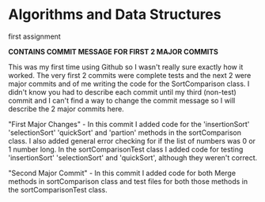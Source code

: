 # Algorithms and Data Structures
first assignment

**CONTAINS COMMIT MESSAGE FOR FIRST 2 MAJOR COMMITS**

This was my first time using Github so I wasn't really sure exactly how it worked. The very first 2 commits were complete tests
and the next 2 were major commits and of me writing the code for the SortComparison class. I didn't know you had to describe each commit 
until my third (non-test) commit and I can't find a way to change the commit message so I will describe the 2 major commits here.

"First Major Changes" - In this commit I added code for the 'insertionSort' 'selectionSort' 'quickSort' and 'partion' methods in the
sortComparison class. I also added general error checking for if the list of numbers was 0 or 1 number long. In the 
sortComparisonTest class I added code for testing 'insertionSort' 'selectionSort' and 'quickSort', although they weren't correct.

"Second Major Commit" - In this commit I added code for both Merge methods in sortComparison class and test files for both those methods
in the sortComparisonTest class.
